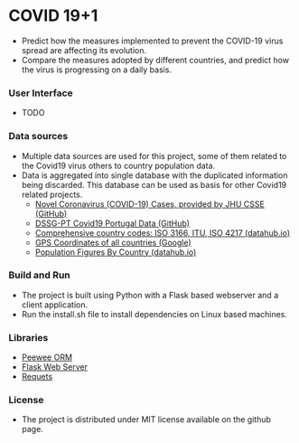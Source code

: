 # COVID 19+1
 - Predict how the measures implemented to prevent the COVID-19 virus spread are affecting its evolution.
 - Compare the measures adopted by different countries, and predict how the virus is progressing on a daily basis.



### User Interface

- TODO



### Data sources

- Multiple data sources are used for this project, some of them related to the Covid19 virus others to country population data.
- Data is aggregated into single database with the duplicated information being discarded. This database can be used as basis for other Covid19 related projects.
    - [Novel Coronavirus (COVID-19) Cases, provided by JHU CSSE (GitHub)](https://github.com/CSSEGISandData/COVID-19) 
    - [DSSG-PT Covid19 Portugal Data (GitHub)](https://github.com/dssg-pt/covid19pt-data)
    - [Comprehensive country codes: ISO 3166, ITU, ISO 4217  (datahub.io)](https://datahub.io/core/country-codes)
    - [GPS Coordinates of all countries (Google)](https://developers.google.com/public-data/docs/canonical/countries_csv)
    - [Population Figures By Country (datahub.io)](https://datahub.io/JohnSnowLabs/population-figures-by-country)



### Build and Run
 - The project is built using Python with a Flask based webserver and a client application.
 - Run the install.sh file to install dependencies on Linux based machines.



### Libraries
 - [Peewee ORM](http://docs.peewee-orm.com/en/latest/) 
 - [Flask Web Server](https://flask.palletsprojects.com/en/1.1.x/)
 - [Requets](https://requests.readthedocs.io/en/master/)



### License
 - The project is distributed under MIT license available on the github page.
